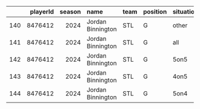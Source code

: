 |     |   playerId |   season | name              | team   | position   | situation   |   games_played |   icetime |   xGoals |   goals |   unblocked_shot_attempts |   xRebounds |   rebounds |   xFreeze |   freeze |   xOnGoal |   ongoal |   xPlayStopped |   playStopped |   xPlayContinuedInZone |   playContinuedInZone |   xPlayContinuedOutsideZone |   playContinuedOutsideZone |   flurryAdjustedxGoals |   lowDangerShots |   mediumDangerShots |   highDangerShots |   lowDangerxGoals |   mediumDangerxGoals |   highDangerxGoals |   lowDangerGoals |   mediumDangerGoals |   highDangerGoals |   blocked_shot_attempts |   penalityMinutes |   penalties |
|----:|-----------:|---------:|:------------------|:-------|:-----------|:------------|---------------:|----------:|---------:|--------:|--------------------------:|------------:|-----------:|----------:|---------:|----------:|---------:|---------------:|--------------:|-----------------------:|----------------------:|----------------------------:|---------------------------:|-----------------------:|-----------------:|--------------------:|------------------:|------------------:|---------------------:|-------------------:|-----------------:|--------------------:|------------------:|------------------------:|------------------:|------------:|
| 140 |    8476412 |     2024 | Jordan Binnington | STL    | G          | other       |             56 |      4316 |    11.5  |      13 |                       138 |        5.46 |          8 |     13.6  |        7 |     76.77 |       61 |           1.24 |             0 |                  43.47 |                    35 |                       25.48 |                         39 |                   9.24 |               57 |                  31 |                14 |              2.51 |                 3.65 |               5.35 |                4 |                   7 |                 2 |                      36 |                 0 |           0 |
| 141 |    8476412 |     2024 | Jordan Binnington | STL    | G          | all         |             56 |    194339 |   150.25 |     145 |                      3105 |      106.51 |        170 |    389.26 |      309 |   1593.57 |     1457 |          50.12 |             1 |                 863.61 |                   690 |                      624.59 |                        873 |                 140.54 |             1630 |                 381 |               177 |             45.29 |                46.99 |              57.97 |               53 |                  51 |                41 |                     917 |                 6 |           3 |
| 142 |    8476412 |     2024 | Jordan Binnington | STL    | G          | 5on5        |             56 |    165286 |   105.17 |     100 |                      2541 |       80.83 |        131 |    325.93 |      262 |   1275.58 |     1160 |          41.48 |             0 |                 690.28 |                   545 |                      512.72 |                        719 |                 101.55 |             1351 |                 290 |               117 |             37.27 |                36.1  |              31.8  |               46 |                  39 |                15 |                     783 |                 4 |           2 |
| 143 |    8476412 |     2024 | Jordan Binnington | STL    | G          | 4on5        |             56 |     13295 |    30.47 |      30 |                       371 |       18.2  |         30 |     43.61 |       37 |    204.61 |      195 |           0.84 |             0 |                 117.27 |                   101 |                       62.38 |                         81 |                  26.67 |              186 |                  51 |                42 |              4.5  |                 6.11 |              19.85 |                3 |                   5 |                22 |                      92 |                 0 |           0 |
| 144 |    8476412 |     2024 | Jordan Binnington | STL    | G          | 5on4        |             56 |     11442 |     1.97 |       1 |                        44 |        1.38 |          1 |      4.67 |        3 |     28.27 |       32 |           6.41 |             1 |                   9.39 |                     5 |                       20.69 |                         29 |                   1.95 |               33 |                   4 |                 2 |              0.94 |                 0.55 |               0.47 |                0 |                   0 |                 1 |                       5 |                 2 |           1 |